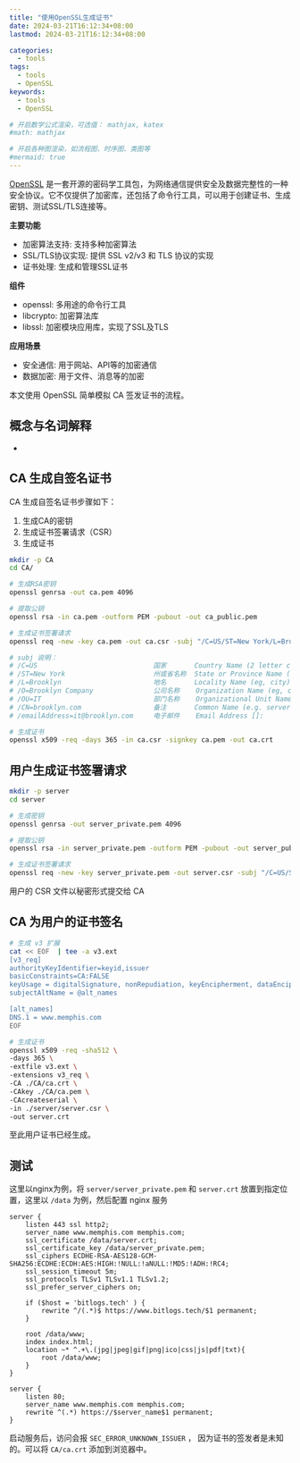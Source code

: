 ```yaml
---
title: "使用OpenSSL生成证书"
date: 2024-03-21T16:12:34+08:00
lastmod: 2024-03-21T16:12:34+08:00

categories:
  - tools
tags:
  - tools
  - OpenSSL
keywords: 
  - tools
  - OpenSSL

# 开启数学公式渲染，可选值： mathjax, katex
#math: mathjax

# 开启各种图渲染，如流程图、时序图、类图等
#mermaid: true
---
```


[OpenSSL](https://www.openssl.org/) 是一套开源的密码学工具包，为网络通信提供安全及数据完整性的一种安全协议。它不仅提供了加密库，还包括了命令行工具，可以用于创建证书、生成密钥、测试SSL/TLS连接等。

<!--more-->

**主要功能**

* 加密算法支持: 支持多种加密算法
* SSL/TLS协议实现: 提供 SSL v2/v3 和 TLS 协议的实现
* 证书处理: 生成和管理SSL证书

**组件**

* openssl: 多用途的命令行工具
* libcrypto: 加密算法库
* libssl: 加密模块应用库，实现了SSL及TLS


**应用场景**

* 安全通信: 用于网站、API等的加密通信
* 数据加密: 用于文件、消息等的加密

本文使用 OpenSSL 简单模拟 CA 签发证书的流程。

## 概念与名词解释

* 

## CA 生成自签名证书

CA 生成自签名证书步骤如下：

1. 生成CA的密钥
2. 生成证书签署请求（CSR）
3. 生成证书

```bash
mkdir -p CA
cd CA/

# 生成RSA密钥
openssl genrsa -out ca.pem 4096

# 提取公钥
openssl rsa -in ca.pem -outform PEM -pubout -out ca_public.pem

# 生成证书签署请求
openssl req -new -key ca.pem -out ca.csr -subj "/C=US/ST=New York/L=Brooklyn/O=Brooklyn Company/OU=IT/CN=brooklyn.com/emailAddress=it@brooklyn.com"

# subj 说明：
# /C=US                             国家       Country Name (2 letter code) [AU]:US
# /ST=New York                      州或省名称  State or Province Name (full name) [Some-State]:New York
# /L=Brooklyn                       地名       Locality Name (eg, city) []:Brooklyn
# /O=Brooklyn Company               公司名称    Organization Name (eg, company) [Internet Widgits Pty Ltd]:Example Brooklyn Company
# /OU=IT                            部门名称    Organizational Unit Name (eg, section) []:Technology Division
# /CN=brooklyn.com                  备注       Common Name (e.g. server FQDN or YOUR name) []:examplebrooklyn.com
# /emailAddress=it@brooklyn.com     电子邮件    Email Address []:

# 生成证书
openssl x509 -req -days 365 -in ca.csr -signkey ca.pem -out ca.crt
```

## 用户生成证书签署请求

```bash
mkdir -p server
cd server

# 生成密钥
openssl genrsa -out server_private.pem 4096

# 提取公钥
openssl rsa -in server_private.pem -outform PEM -pubout -out server_public.pem

# 生成证书签署请求
openssl req -new -key server_private.pem -out server.csr -subj "/C=US/ST=State of Tennessee/L=Memphis/O=Memphis Company/OU=IT/CN=www.memphis.com/emailAddress=it@memphis.com"
```

用户的 CSR 文件以秘密形式提交给 CA

## CA 为用户的证书签名

```bash
# 生成 v3 扩展
cat << EOF  | tee -a v3.ext
[v3_req]
authorityKeyIdentifier=keyid,issuer
basicConstraints=CA:FALSE
keyUsage = digitalSignature, nonRepudiation, keyEncipherment, dataEncipherment
subjectAltName = @alt_names

[alt_names]
DNS.1 = www.memphis.com
EOF

# 生成证书
openssl x509 -req -sha512 \
-days 365 \
-extfile v3.ext \
-extensions v3_req \
-CA ./CA/ca.crt \
-CAkey ./CA/ca.pem \
-CAcreateserial \
-in ./server/server.csr \
-out server.crt
```

至此用户证书已经生成。

## 测试

这里以nginx为例，将 `server/server_private.pem` 和 `server.crt` 放置到指定位置，这里以 `/data` 为例，然后配置 nginx 服务

```text
server {
	listen 443 ssl http2;
	server_name www.memphis.com memphis.com;
	ssl_certificate /data/server.crt;
	ssl_certificate_key /data/server_private.pem;
	ssl_ciphers ECDHE-RSA-AES128-GCM-SHA256:ECDHE:ECDH:AES:HIGH:!NULL:!aNULL:!MD5:!ADH:!RC4;
	ssl_session_timeout 5m;
	ssl_protocols TLSv1 TLSv1.1 TLSv1.2;
	ssl_prefer_server_ciphers on;
	
	if ($host = 'bitlogs.tech' ) {
		rewrite ^/(.*)$ https://www.bitlogs.tech/$1 permanent;
	}
	
	root /data/www; 
	index index.html;
	location ~* ^.+\.(jpg|jpeg|gif|png|ico|css|js|pdf|txt){
		root /data/www; 
	}
}

server {
	listen 80;
	server_name www.memphis.com memphis.com;
	rewrite ^(.*) https://$server_name$1 permanent;
}
```

启动服务后，访问会报 `SEC_ERROR_UNKNOWN_ISSUER` ， 因为证书的签发者是未知的。可以将 `CA/ca.crt` 添加到浏览器中。
